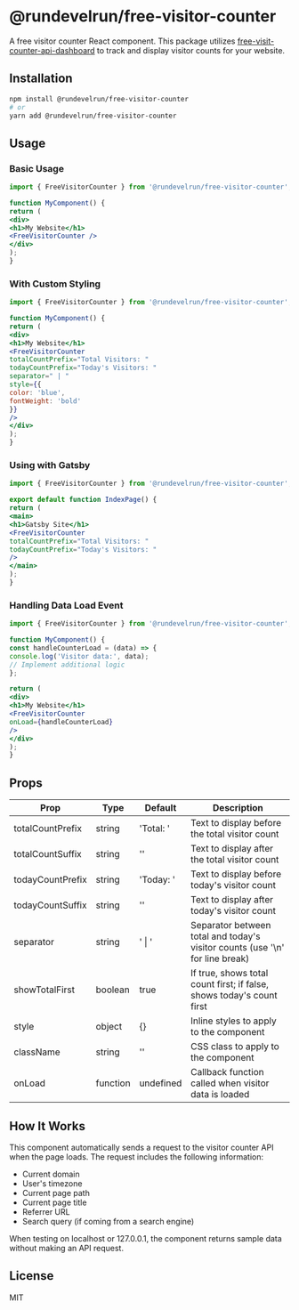 # @rundevelrun/free-visitor-counter

A free visitor counter React component. This package utilizes [free-visit-counter-api-dashboard](https://github.com/rundevelrun/free-visit-counter-api-dashboard) to track and display visitor counts for your website.

## Installation

```bash
npm install @rundevelrun/free-visitor-counter
# or
yarn add @rundevelrun/free-visitor-counter
```

## Usage

### Basic Usage

```jsx
import { FreeVisitorCounter } from '@rundevelrun/free-visitor-counter';

function MyComponent() {
return (
<div>
<h1>My Website</h1>
<FreeVisitorCounter />
</div>
);
}
```

### With Custom Styling

```jsx
import { FreeVisitorCounter } from '@rundevelrun/free-visitor-counter';

function MyComponent() {
return (
<div>
<h1>My Website</h1>
<FreeVisitorCounter
totalCountPrefix="Total Visitors: "
todayCountPrefix="Today's Visitors: "
separator=" | "
style={{
color: 'blue',
fontWeight: 'bold'
}}
/>
</div>
);
}
```

### Using with Gatsby

```jsx
import { FreeVisitorCounter } from '@rundevelrun/free-visitor-counter';

export default function IndexPage() {
return (
<main>
<h1>Gatsby Site</h1>
<FreeVisitorCounter
totalCountPrefix="Total Visitors: "
todayCountPrefix="Today's Visitors: "
/>
</main>
);
}
```

### Handling Data Load Event

```jsx
import { FreeVisitorCounter } from '@rundevelrun/free-visitor-counter';

function MyComponent() {
const handleCounterLoad = (data) => {
console.log('Visitor data:', data);
// Implement additional logic
};

return (
<div>
<h1>My Website</h1>
<FreeVisitorCounter
onLoad={handleCounterLoad}
/>
</div>
);
}
```

## Props

| Prop | Type | Default | Description |
|------|------|---------|-------------|
| totalCountPrefix | string | 'Total: ' | Text to display before the total visitor count |
| totalCountSuffix | string | '' | Text to display after the total visitor count |
| todayCountPrefix | string | 'Today: ' | Text to display before today's visitor count |
| todayCountSuffix | string | '' | Text to display after today's visitor count |
| separator | string | ' \| ' | Separator between total and today's visitor counts (use '\n' for line break) |
| showTotalFirst | boolean | true | If true, shows total count first; if false, shows today's count first |
| style | object | {} | Inline styles to apply to the component |
| className | string | '' | CSS class to apply to the component |
| onLoad | function | undefined | Callback function called when visitor data is loaded |

## How It Works

This component automatically sends a request to the visitor counter API when the page loads. The request includes the following information:

- Current domain
- User's timezone
- Current page path
- Current page title
- Referrer URL
- Search query (if coming from a search engine)

When testing on localhost or 127.0.0.1, the component returns sample data without making an API request.

## License

MIT
